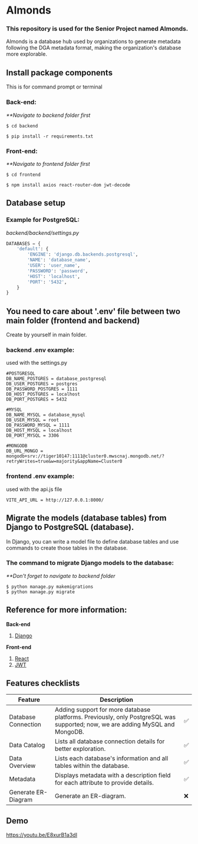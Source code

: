 # Almonds
### This repository is used for the Senior Project named Almonds.
Almonds is a database hub used by organizations to generate metadata following the DGA metadata format, making the organization's database more explorable.

## Install package components
This is for command prompt or terminal
### Back-end:
_**Navigate to backend folder first_
```
$ cd backend
```
```
$ pip install -r requirements.txt
```
### Front-end:
_**Navigate to frontend folder first_
```
$ cd frontend
```
```
$ npm install axios react-router-dom jwt-decode
```

## Database setup
### Example for PostgreSQL:
_backend/backend/settings.py_
``` python
DATABASES = {
    'default': {
        'ENGINE': 'django.db.backends.postgresql',
        'NAME': 'database_name',
        'USER': 'user_name',
        'PASSWORD': 'password',
        'HOST': 'localhost',
        'PORT': '5432',
    }
}
```
## You need to care about '.env' file between two main folder (frontend and backend)
Create by yourself in main folder.
### backend .env example:
used with the settings.py
``` 
#POSTGRESQL
DB_NAME_POSTGRES = database_postgresql
DB_USER_POSTGRES = postgres
DB_PASSWORD_POSTGRES = 1111      
DB_HOST_POSTGRES = localhost
DB_PORT_POSTGRES = 5432

#MYSQL
DB_NAME_MYSQL = database_mysql
DB_USER_MYSQL = root
DB_PASSWORD_MYSQL = 1111
DB_HOST_MYSQL = localhost
DB_PORT_MYSQL = 3306

#MONGODB
DB_URL_MONGO = mongodb+srv://tiger10147:1111@cluster0.mwscnaj.mongodb.net/?retryWrites=true&w=majority&appName=Cluster0
```
### frontend .env example:
used with the api.js file
``` 
VITE_API_URL = http://127.0.0.1:8000/
```

## Migrate the models (database tables) from Django to PostgreSQL (database).
In Django, you can write a model file to define database tables and use commands to create those tables in the database.
### The command to migrate Django models to the database:
_**Don't forget to navigate to backend folder_
```
$ python manage.py makemigrations
$ python manage.py migrate
```
## Reference for more information:
**Back-end**
1. [Django](https://docs.djangoproject.com/en/5.0/)

**Front-end**
1. [React](https://legacy.reactjs.org/docs/getting-started.html)
2. [JWT](https://jwt.io/introduction)


## Features checklists
Feature | Description | |
-----|-----|-----|
Database Connection|Adding support for more database platforms. Previously, only PostgreSQL was supported; now, we are adding MySQL and MongoDB.|:white_check_mark:
Data Catalog|Lists all database connection details for better exploration.|:white_check_mark:
Data Overview|Lists each database's information and all tables within the database.|:white_check_mark:
Metadata|Displays metadata with a description field for each attribute to provide details.|:white_check_mark:
Generate ER-Diagram|Generate an ER-diagram.|:x:

## Demo
https://youtu.be/E8xurB1a3dI
